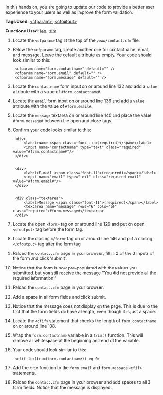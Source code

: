 In this hands on, you are going to update our code to provide a better user experience to your users as well as improve the form validation.

**Tags Used**: [\<cfparam>](https://helpx.adobe.com/coldfusion/cfml-reference/coldfusion-tags/tags-p-q/cfparam.html), [\<cfoutout>](https://helpx.adobe.com/coldfusion/cfml-reference/coldfusion-tags/tags-m-o/cfoutput.html)

**Functions Used**: [len](https://helpx.adobe.com/coldfusion/cfml-reference/coldfusion-functions/functions-l/len.html), [trim](https://helpx.adobe.com/coldfusion/cfml-reference/coldfusion-functions/functions-t-z/trim.html)

1. Locate the `<cfparam>` tag at the top of the `/www/contact.cfm` file.
1. Below the `<cfparam>` tag, create another one for contactname, email, and message. Leave the default attribute as empty. Your code should look similar to this:

        <cfparam name="form.contactname" default="" />
        <cfparam name="form.email" default="" />
        <cfparam name="form.message" default="" />

1. Locate the `contactname` form input on or around line 132 and add a `value` attribute with a value of `#form.contactname#`.
1. Locate the `email` form input on or around line 136 and add a `value` attribute with the value of `#form.email#`.
1. Locate the `message` textarea on or around line 140 and place the value `#form.message#` between the open and close tags.
1. Confirm your code looks similar to this:

        <div>
            <label>Name <span class="font-11">(required)</span></label>
            <input name="contactname" type="text" class="required" value="#form.contactname#"/>
        </div>


        <div>
            <label>E-mail <span class="font-11">(required)</span></label>
            <input name="email" type="text" class="required email" value="#form.email#"/>
        </div>


        <div class="textarea">
            <label>Message <span class="font-11">(required)</span></label>
            <textarea name="message" rows="6" cols="60" class="required">#form.message#</textarea>
        </div>

1. Locate the open `<form>` tag on or around line 129 and put on open `<cfoutput>` tag before the form tag.
1. Locate the closing `</form>` tag on or around line 146 and put a closing `</cfoutput>` tag after the form tag.
1. Reload the `contact.cfm` page in your browser; fill in 2 of the 3 inputs of the form and click 'submit'.
1. Notice that the form is now pre-populated with the values you submitted, but you still receive the message "You did not provide all the required information!"
1. Reload the `contact.cfm` page in your browser.
1. Add a space in all form fields and click submit.
1. Notice that the message does not display on the page. This is due to the fact that the form fields do have a length, even though it is just a space.
1. Locate the `<cfif>` statement that checks the length of `form.contactname` on or around line 108.
1. Wrap the `form.contactname` variable in a `trim()` function. This will remove all whitespace at the beginning and end of the variable.
1. Your code should look similar to this:

        <cfif len(trim(form.contactname)) eq 0>

1. Add the `trim` function to the `form.email` and `form.message` `<cfif>` statements.
1. Reload the `contact.cfm` page in your browser and add spaces to all 3 form fields. Notice that the message is displayed.